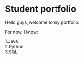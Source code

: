 # Student portfolio

Hello guys, welcome to my portfolio.

For now, I know:

1.Java\
2.Python\
3.SQL
